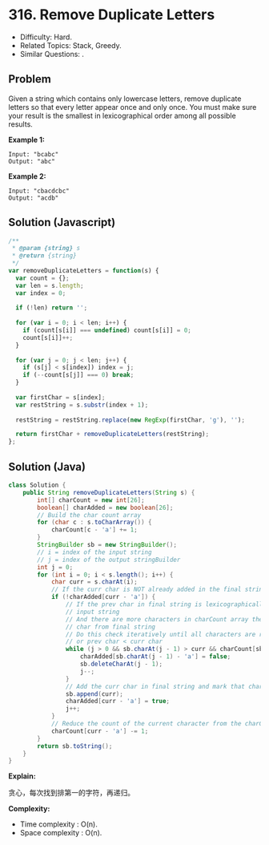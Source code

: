 # 316. Remove Duplicate Letters

- Difficulty: Hard.
- Related Topics: Stack, Greedy.
- Similar Questions: .

## Problem

Given a string which contains only lowercase letters, remove duplicate letters so that every letter appear once and only once. You must make sure your result is the smallest in lexicographical order among all possible results.

**Example 1:**

```
Input: "bcabc"
Output: "abc"
```

**Example 2:**

```
Input: "cbacdcbc"
Output: "acdb"
```

## Solution (Javascript)

```javascript
/**
 * @param {string} s
 * @return {string}
 */
var removeDuplicateLetters = function(s) {
  var count = {};
  var len = s.length;
  var index = 0;
  
  if (!len) return '';
  
  for (var i = 0; i < len; i++) {
    if (count[s[i]] === undefined) count[s[i]] = 0;
    count[s[i]]++;
  }
  
  for (var j = 0; j < len; j++) {
    if (s[j] < s[index]) index = j;
    if (--count[s[j]] === 0) break;
  }
  
  var firstChar = s[index];
  var restString = s.substr(index + 1);
  
  restString = restString.replace(new RegExp(firstChar, 'g'), '');

  return firstChar + removeDuplicateLetters(restString);
};
```

## Solution (Java)

```java
class Solution {
    public String removeDuplicateLetters(String s) {
        int[] charCount = new int[26];
        boolean[] charAdded = new boolean[26];
        // Build the char count array
        for (char c : s.toCharArray()) {
            charCount[c - 'a'] += 1;
        }
        StringBuilder sb = new StringBuilder();
        // i = index of the input string
        // j = index of the output stringBuilder
        int j = 0;
        for (int i = 0; i < s.length(); i++) {
            char curr = s.charAt(i);
            // If the curr char is NOT already added in the final string
            if (!charAdded[curr - 'a']) {
                // If the prev char in final string is lexicographically greater than curr char of
                // input string
                // And there are more characters in charCount array then we can remove this prev
                // char from final string
                // Do this check iteratively until all characters are removed from the final string
                // or prev char < curr char
                while (j > 0 && sb.charAt(j - 1) > curr && charCount[sb.charAt(j - 1) - 'a'] > 0) {
                    charAdded[sb.charAt(j - 1) - 'a'] = false;
                    sb.deleteCharAt(j - 1);
                    j--;
                }
                // Add the curr char in final string and mark that character as added in the string
                sb.append(curr);
                charAdded[curr - 'a'] = true;
                j++;
            }
            // Reduce the count of the current character from the charCount array
            charCount[curr - 'a'] -= 1;
        }
        return sb.toString();
    }
}
```

**Explain:**

贪心，每次找到排第一的字符，再递归。

**Complexity:**

* Time complexity : O(n).
* Space complexity : O(n).
